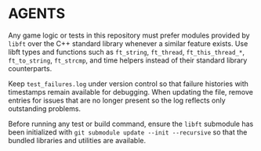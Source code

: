 # AGENTS

Any game logic or tests in this repository must prefer modules provided by `libft` over the C++ standard library whenever a similar feature exists. Use libft types and functions such as `ft_string`, `ft_thread`, `ft_this_thread_*`, `ft_to_string`, `ft_strcmp`, and time helpers instead of their standard library counterparts.

Keep `test_failures.log` under version control so that failure histories with timestamps remain available for debugging. When updating the file, remove entries for issues that are no longer present so the log reflects only outstanding problems.

Before running any test or build command, ensure the `libft` submodule has been initialized with `git submodule update --init --recursive` so that the bundled libraries and utilities are available.
